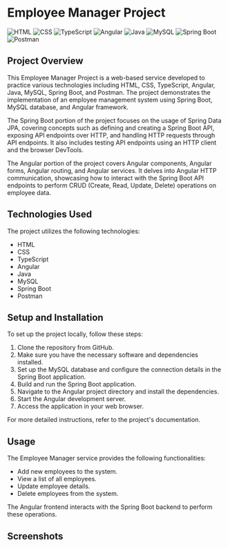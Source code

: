 # Employee Manager Project

![HTML](https://img.shields.io/badge/HTML-%23E34F26.svg?style=flat&logo=html5&logoColor=white)
![CSS](https://img.shields.io/badge/CSS-%231572B6.svg?style=flat&logo=css3&logoColor=white)
![TypeScript](https://img.shields.io/badge/TypeScript-%23007ACC.svg?style=flat&logo=typescript&logoColor=white)
![Angular](https://img.shields.io/badge/Angular-%23DD0031.svg?style=flat&logo=angular&logoColor=white)
![Java](https://img.shields.io/badge/Java-%23007396.svg?style=flat&logo=java&logoColor=white)
![MySQL](https://img.shields.io/badge/MySQL-%2300f.svg?style=flat&logo=mysql&logoColor=white)
![Spring Boot](https://img.shields.io/badge/Spring%20Boot-%236DB33F.svg?style=flat&logo=spring-boot)
![Postman](https://img.shields.io/badge/Postman-%23FF6C37.svg?style=flat&logo=postman&logoColor=white)

## Project Overview

This Employee Manager Project is a web-based service developed to practice various technologies including HTML, CSS, TypeScript, Angular, Java, MySQL, Spring Boot, and Postman. The project demonstrates the implementation of an employee management system using Spring Boot, MySQL database, and Angular framework.

The Spring Boot portion of the project focuses on the usage of Spring Data JPA, covering concepts such as defining and creating a Spring Boot API, exposing API endpoints over HTTP, and handling HTTP requests through API endpoints. It also includes testing API endpoints using an HTTP client and the browser DevTools.

The Angular portion of the project covers Angular components, Angular forms, Angular routing, and Angular services. It delves into Angular HTTP communication, showcasing how to interact with the Spring Boot API endpoints to perform CRUD (Create, Read, Update, Delete) operations on employee data.

## Technologies Used

The project utilizes the following technologies:

- HTML
- CSS
- TypeScript
- Angular
- Java
- MySQL
- Spring Boot
- Postman

## Setup and Installation

To set up the project locally, follow these steps:

1. Clone the repository from GitHub.
2. Make sure you have the necessary software and dependencies installed.
3. Set up the MySQL database and configure the connection details in the Spring Boot application.
4. Build and run the Spring Boot application.
5. Navigate to the Angular project directory and install the dependencies.
6. Start the Angular development server.
7. Access the application in your web browser.

For more detailed instructions, refer to the project's documentation.

## Usage

The Employee Manager service provides the following functionalities:

- Add new employees to the system.
- View a list of all employees.
- Update employee details.
- Delete employees from the system.

The Angular frontend interacts with the Spring Boot backend to perform these operations.

## Screenshots

